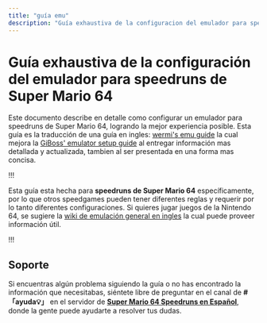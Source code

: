 ```yaml
---
title: "guía emu"
description: "Guía exhaustiva de la configuracion del emulador para speedruns de Super Mario 64" 
---
```


# Guía exhaustiva de la configuración del emulador para speedruns de Super Mario 64

Este documento describe en detalle como configurar un emulador para speedruns de Super Mario 64, logrando la mejor experiencia posible. Esta guía es la traducción de una guía en ingles: [wermi's emu guide](https://wermi.neocities.org/emuguide/) la cual mejora la [GiBoss' emulator setup guide](https://docs.google.com/document/d/1k02cyFMU2de1moy1NOUjX9M79I5N7tLEty7pSpenloE/edit?usp=sharing) al entregar información mas detallada y actualizada, tambien al ser presentada en una forma mas concisa.

!!!

Esta guía esta hecha para **speedruns de Super Mario 64** específicamente, por lo que otros speedgames pueden tener diferentes reglas y requerir por lo tanto diferentes configuraciones. Si quieres jugar juegos de la Nintendo 64, se sugiere la [wiki de emulación general en ingles](https://emulation.gametechwiki.com/index.php/Nintendo_64_emulators) la cual puede proveer información útil.

!!!

## Soporte

Si encuentras algún problema siguiendo la guía o no has encontrado la información que necesitabas, siéntete libre de preguntar en el canal de **#「ayuda💡」** en el servidor de [**Super Mario 64 Speedruns en Español**](https://discord.gg/2Vx5DeJvQP), donde la gente puede ayudarte a resolver tus dudas.
